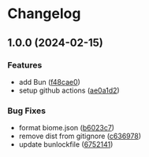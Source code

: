 # Changelog

## 1.0.0 (2024-02-15)


### Features

* add Bun ([f48cae0](https://github.com/majksa-actions/build-version/commit/f48cae0e6d8b20fcefdb80426db00a3f3f8296e8))
* setup github actions ([ae0a1d2](https://github.com/majksa-actions/build-version/commit/ae0a1d293172d0eeae622e1959fd1dd09b39bed5))


### Bug Fixes

* format biome.json ([b6023c7](https://github.com/majksa-actions/build-version/commit/b6023c79a23f1e687d950ccf3909848fe32efa8f))
* remove dist from gitignore ([c636978](https://github.com/majksa-actions/build-version/commit/c6369782681d54aa168ac9190b5bdcd480936166))
* update bunlockfile ([6752141](https://github.com/majksa-actions/build-version/commit/6752141569bbab952dfafee2563c22b8cd5e8256))

